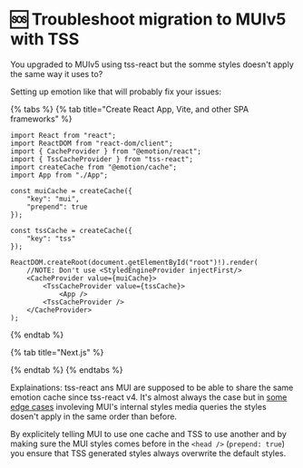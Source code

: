 # 🆘 Troubleshoot migration to MUIv5 with TSS

You upgraded to MUIv5 using tss-react but the somme styles doesn't apply the same way it uses to? &#x20;

Setting up emotion like that will probably fix your issues: &#x20;

{% tabs %}
{% tab title="Create React App, Vite, and other SPA frameworks" %}
```tsx
import React from "react";
import ReactDOM from "react-dom/client";
import { CacheProvider } from "@emotion/react";
import { TssCacheProvider } from "tss-react";
import createCache from "@emotion/cache";
import App from "./App";

const muiCache = createCache({
    "key": "mui",
    "prepend": true
});

const tssCache = createCache({
    "key": "tss"
});

ReactDOM.createRoot(document.getElementById("root")!).render(
    //NOTE: Don't use <StyledEngineProvider injectFirst/>
    <CacheProvider value={muiCache}>
        <TssCacheProvider value={tssCache}> 
            <App />
        <TssCacheProvider />
    </CacheProvider>
);
```
{% endtab %}

{% tab title="Next.js" %}

{% endtab %}
{% endtabs %}

Explainations: tss-react ans MUI are supposed to be able to share the same emotion cache since tss-react v4. It's almost always the case but in [some edge cases](https://github.com/garronej/tss-react/issues/115) involeving MUI's internal styles media queries the styles dosen't apply in the same order than before. &#x20;

By explicitely telling MUI to use one cache and TSS to use another and by making sure the MUI styles comes before in the `<head />` (`prepend: true`) you ensure that TSS generated styles always overwrite the default styles. &#x20;
